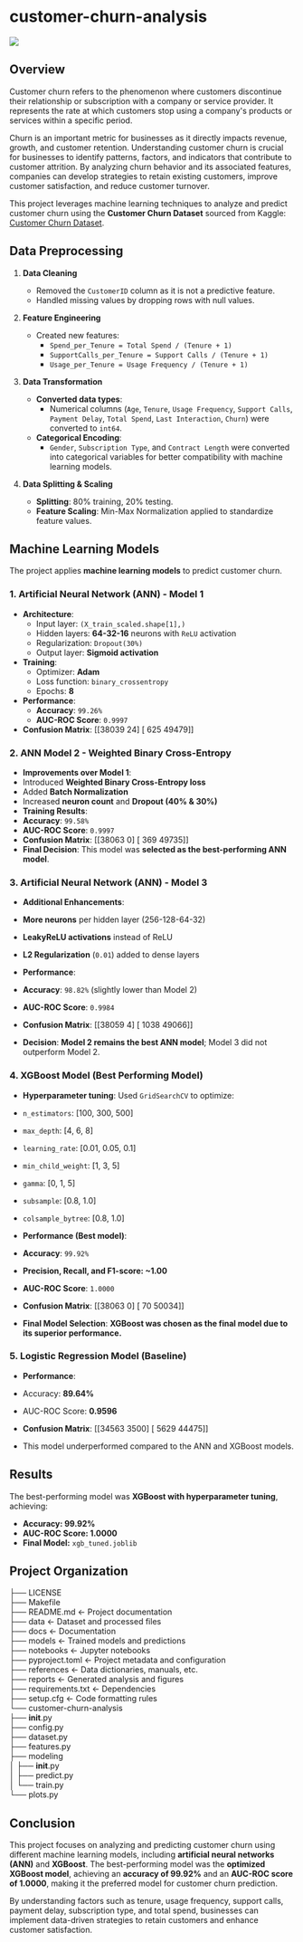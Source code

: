 # customer-churn-analysis  

<a target="_blank" href="https://cookiecutter-data-science.drivendata.org/">
    <img src="https://img.shields.io/badge/CCDS-Project%20template-328F97?logo=cookiecutter" />
</a>

## Overview  

Customer churn refers to the phenomenon where customers discontinue their relationship or subscription with a company or service provider. It represents the rate at which customers stop using a company's products or services within a specific period.  

Churn is an important metric for businesses as it directly impacts revenue, growth, and customer retention. Understanding customer churn is crucial for businesses to identify patterns, factors, and indicators that contribute to customer attrition. By analyzing churn behavior and its associated features, companies can develop strategies to retain existing customers, improve customer satisfaction, and reduce customer turnover.  

This project leverages machine learning techniques to analyze and predict customer churn using the **Customer Churn Dataset** sourced from Kaggle:  
[Customer Churn Dataset](https://www.kaggle.com/datasets/muhammadshahidazeem/customer-churn-dataset/data).  

## Data Preprocessing  

1. **Data Cleaning**  
   - Removed the `CustomerID` column as it is not a predictive feature.  
   - Handled missing values by dropping rows with null values.  

2. **Feature Engineering**  
   - Created new features:  
     - `Spend_per_Tenure = Total Spend / (Tenure + 1)`  
     - `SupportCalls_per_Tenure = Support Calls / (Tenure + 1)`  
     - `Usage_per_Tenure = Usage Frequency / (Tenure + 1)`  

3. **Data Transformation**  
   - **Converted data types**:  
     - Numerical columns (`Age`, `Tenure`, `Usage Frequency`, `Support Calls`, `Payment Delay`, `Total Spend`, `Last Interaction`, `Churn`) were converted to `int64`.  
   - **Categorical Encoding**:  
     - `Gender`, `Subscription Type`, and `Contract Length` were converted into categorical variables for better compatibility with machine learning models.  

4. **Data Splitting & Scaling**  
   - **Splitting**: 80% training, 20% testing.  
   - **Feature Scaling**: Min-Max Normalization applied to standardize feature values.  

## Machine Learning Models  

The project applies **machine learning models** to predict customer churn.  

### **1. Artificial Neural Network (ANN) - Model 1**  
- **Architecture**:  
  - Input layer: `(X_train_scaled.shape[1],)`  
  - Hidden layers: **64-32-16** neurons with `ReLU` activation  
  - Regularization: `Dropout(30%)`  
  - Output layer: **Sigmoid activation**  
- **Training**:  
  - Optimizer: **Adam**  
  - Loss function: `binary_crossentropy`  
  - Epochs: **8**  
- **Performance**:  
  - **Accuracy**: `99.26%`  
  - **AUC-ROC Score**: `0.9997`  
- **Confusion Matrix**: [[38039 24] [ 625 49479]]

### **2. ANN Model 2 - Weighted Binary Cross-Entropy**  
- **Improvements over Model 1**:  
- Introduced **Weighted Binary Cross-Entropy loss**  
- Added **Batch Normalization**  
- Increased **neuron count** and **Dropout (40% & 30%)**  
- **Training Results**:  
- **Accuracy**: `99.58%`  
- **AUC-ROC Score**: `0.9997`  
- **Confusion Matrix**: [[38063 0] [ 369 49735]]
- **Final Decision**: This model was **selected as the best-performing ANN model**.  

### **3. Artificial Neural Network (ANN) - Model 3**  
- **Additional Enhancements**:  
- **More neurons** per hidden layer (256-128-64-32)  
- **LeakyReLU activations** instead of ReLU  
- **L2 Regularization** (`0.01`) added to dense layers  
- **Performance**:  
- **Accuracy**: `98.82%` (slightly lower than Model 2)  
- **AUC-ROC Score**: `0.9984`  
- **Confusion Matrix**: [[38059 4] [ 1038 49066]]

- **Decision**: **Model 2 remains the best ANN model**; Model 3 did not outperform Model 2.  

### **4. XGBoost Model (Best Performing Model)**  
- **Hyperparameter tuning**: Used `GridSearchCV` to optimize:  
- `n_estimators`: [100, 300, 500]  
- `max_depth`: [4, 6, 8]  
- `learning_rate`: [0.01, 0.05, 0.1]  
- `min_child_weight`: [1, 3, 5]  
- `gamma`: [0, 1, 5]  
- `subsample`: [0.8, 1.0]  
- `colsample_bytree`: [0.8, 1.0]  

- **Performance (Best model)**:  
- **Accuracy**: `99.92%`  
- **Precision, Recall, and F1-score: ~1.00**  
- **AUC-ROC Score**: `1.0000`  
- **Confusion Matrix**: [[38063 0] [ 70 50034]]
- **Final Model Selection**: **XGBoost was chosen as the final model due to its superior performance.**  

### **5. Logistic Regression Model (Baseline)**  
- **Performance**:  
- Accuracy: **89.64%**  
- AUC-ROC Score: **0.9596**  
- **Confusion Matrix**: [[34563 3500] [ 5629 44475]]

- This model underperformed compared to the ANN and XGBoost models.  

## Results  

The best-performing model was **XGBoost with hyperparameter tuning**, achieving:  
- **Accuracy: 99.92%**  
- **AUC-ROC Score: 1.0000**  
- **Final Model:** `xgb_tuned.joblib`  

## Project Organization

├── LICENSE            
├── Makefile           
├── README.md          <- Project documentation  
├── data               <- Dataset and processed files  
├── docs               <- Documentation  
├── models             <- Trained models and predictions  
├── notebooks          <- Jupyter notebooks  
├── pyproject.toml     <- Project metadata and configuration  
├── references         <- Data dictionaries, manuals, etc.  
├── reports            <- Generated analysis and figures  
├── requirements.txt   <- Dependencies  
├── setup.cfg          <- Code formatting rules  
└── customer-churn-analysis  
    ├── __init__.py  
    ├── config.py  
    ├── dataset.py  
    ├── features.py  
    ├── modeling  
    │   ├── __init__.py  
    │   ├── predict.py  
    │   └── train.py  
    └── plots.py  

## Conclusion

This project focuses on analyzing and predicting customer churn using different machine learning models, including **artificial neural networks (ANN)** and **XGBoost**. The best-performing model was the **optimized XGBoost model**, achieving an **accuracy of 99.92%** and an **AUC-ROC score of 1.0000**, making it the preferred model for customer churn prediction.

By understanding factors such as tenure, usage frequency, support calls, payment delay, subscription type, and total spend, businesses can implement data-driven strategies to retain customers and enhance customer satisfaction.

